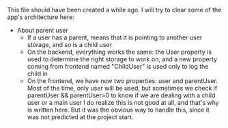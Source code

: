 This file should have been created a while ago. I will try to clear some of the app's architecture here:

* About parent user
	* If a user has a parent, means that it is pointing to another user storage, and so is a child user
	* On the backend, everything works the same: the User property is used to determine the right storage to work on, and a new property coming from frontend named "ChildUser" is used only to log the child in
	* On the frontend, we have now two properties: user and parentUser. Most of the time, only user will be used, but sometimes we check if parentUser && parentUser>0 to know if we are dealing with a child user or a main user
I do realize this is not good at all, and that's why is written here. But it was the obvious way to handle this, since it was not predicted at the project start.